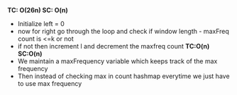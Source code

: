 **TC: O(26n) SC: O(n)**
- Initialize left = 0
- now for right go through the loop and check if window length - maxFreq count is <=k or not
- if not then increment l and decrement the maxfreq count
**TC:O(n) SC:O(n)**
- We maintain a maxFrequency variable which keeps track of the max frequency
- Then instead of checking max in count hashmap everytime we just have to use max frequency